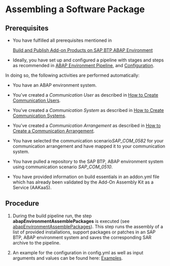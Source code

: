 <!-- loioafbcbba49abe47969a9f2753f0f18247 -->

# Assembling a Software Package



<a name="loioafbcbba49abe47969a9f2753f0f18247__prereq_ksl_h54_qmb"/>

## Prerequisites

-   You have fulfilled all prerequisites mentioned in

    [Build and Publish Add-on Products on SAP BTP ABAP Environment](https://sap.github.io/jenkins-library/scenarios/abapEnvironmentAddons)

-   Ideally, you have set up and configured a pipeline with stages and steps as recommended in [ABAP Environment Pipeline](https://sap.github.io/jenkins-library/pipelines/abapEnvironment/introduction/), and [Configuration](https://sap.github.io/jenkins-library/pipelines/abapEnvironment/configuration/).


In doing so, the following activities are performed automatically:

-   You have an ABAP environment system.

-   You’ve created a *Communication User* as described in [How to Create Communication Users](../50-administration-and-ops/how-to-create-communication-users-0377ade.md).

-   You’ve created a *Communication System* as described in [How to Create Communication Systems](https://help.sap.com/docs/btp/sap-business-technology-platform/how-to-create-communication-systems?version=Cloud).
-   You’ve created a *Communication Arrangement* as described in [How to Create a Communication Arrangement](../50-administration-and-ops/how-to-create-a-communication-arrangement-a0771f6.md).

-   You have selected the communication scenario*SAP\_COM\_0582* for your communication arrangement and have mapped it to your communication system.
-   You have pulled a repository to the SAP BTP, ABAP environment system using communication scenario *SAP\_COM\_0510*.

-   You have provided information on build essentials in an addon.yml file which has already been validated by the Add-On Assembly Kit as a Service \(AAKaaS\).




<a name="loioafbcbba49abe47969a9f2753f0f18247__steps_psn_kcr_4nb"/>

## Procedure

1.  During the build pipeline run, the step **abapEnvironmentAssemblePackages** is executed \(see [abapEnvironmentAssemblePackages](https://sap.github.io/jenkins-library/steps/abapEnvironmentAssemblePackages/)\). This step runs the assembly of a list of provided installations, support packages or patches in an SAP BTP, ABAP environment system and saves the corresponding SAR archive to the pipeline.

2.  An example for the configuration in config.yml as well as input arguments and values can be found here: [Examples](https://sap.github.io/jenkins-library/steps/abapEnvironmentAssemblePackages/#examples).


